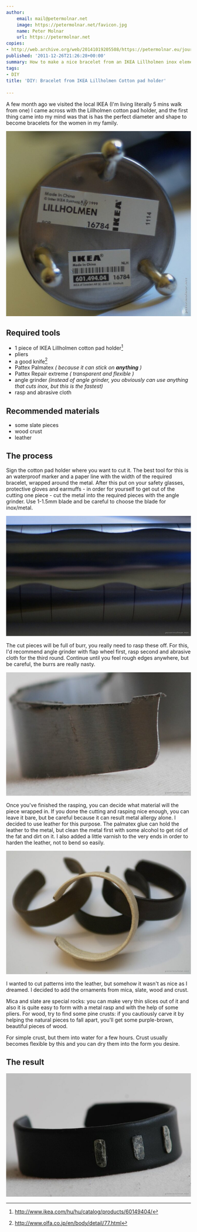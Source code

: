 ```yaml
---
author:
    email: mail@petermolnar.net
    image: https://petermolnar.net/favicon.jpg
    name: Peter Molnar
    url: https://petermolnar.net
copies:
- http://web.archive.org/web/20141019205508/https://petermolnar.eu/journal/bracelet-from-ikea-lillholmen-cotton-pad-holder/
published: '2011-12-26T21:26:28+00:00'
summary: How to make a nice bracelet from an IKEA Lillholmen inox element.
tags:
- DIY
title: 'DIY: Bracelet from IKEA Lillholmen Cotton pad holder'

---
```


A few month ago we visited the local IKEA (I'm living literally 5 mins
walk from one) I came across with the Lillholmen cotton pad holder, and
the first thing came into my mind was that is has the perfect diameter
and shape to become bracelets for the women in my family.

![acel karperec lillholmen](acel_karperec_lillholmen.jpg)

## Required tools

-   1 piece of IKEA Lillholmen cotton pad holder[^1]
-   pliers
-   a good knife[^2]
-   Pattex Palmatex *( because it can stick on **anything** )*
-   Pattex Repair extreme *( transparent and flexible )*
-   angle grinder *(instead of angle grinder, you obviously can use
    anything that cuts inox, but this is the fastest)*
-   rasp and abrasive cloth

## Recommended materials

-   some slate pieces
-   wood crust
-   leather

## The process

Sign the cotton pad holder where you want to cut it. The best tool for
this is an waterproof marker and a paper line with the width of the
required bracelet, wrapped around the metal. After this put on your
safety glasses, protective gloves and earmuffs - in order for yourself
to get out of the cutting one piece - cut the metal into the required
pieces with the angle grinder. Use 1-1.5mm blade and be careful to
choose the blade for inox/metal.

![acel\_karperec\_lillholmen\_signed](acel_karperec_lillholmen_signed.jpg)

The cut pieces will be full of burr, you really need to rasp these off.
For this, I'd recommend angle grinder with flap wheel first, rasp second
and abrasive cloth for the third round. Continue until you feel rough
edges anywhere, but be careful, the burrs are really nasty.

![acel\_karperec\_nyers](acel_karperec_nyers.jpg)

Once you've finished the rasping, you can decide what material will the
piece wrapped in. If you done the cutting and rasping nice enough, you
can leave it bare, but be careful because it can result metal allergy
alone. I decided to use leather for this purpose. The palmatex glue can
hold the leather to the metal, but clean the metal first with some
alcohol to get rid of the fat and dirt on it. I also added a little
varnish to the very ends in order to harden the leather, not to bend so
easily.

![acel\_karperec\_felkesz](acel_karperec_felkesz.jpg)

I wanted to cut patterns into the leather, but somehow it wasn't as nice
as I dreamed. I decided to add the ornaments from mica, slate, wood and
crust.

Mica and slate are special rocks: you can make very thin slices out of
it and also it is quite easy to form with a metal rasp and with the help
of some pliers. For wood, try to find some pine crusts: if you
cautiously carve it by helping the natural pieces to fall apart, you'll
get some purple-brown, beautiful pieces of wood.

For simple crust, but them into water for a few hours. Crust usually
becomes flexible by this and you can dry them into the form you desire.

## The result

![acel\_karperec\_kesz](acel_karperec_kesz.jpg)

[^1]: <http://www.ikea.com/hu/hu/catalog/products/60149404/>

[^2]: <http://www.olfa.co.jp/en/body/detail/77.html>